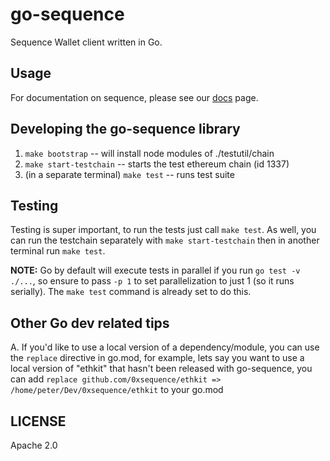 go-sequence
===========

Sequence Wallet client written in Go.


## Usage

For documentation on sequence, please see our [docs](https://docs.sequence.xyz) page.

## Developing the go-sequence library

1. `make bootstrap` -- will install node modules of ./testutil/chain
2. `make start-testchain` -- starts the test ethereum chain (id 1337)
3. (in a separate terminal) `make test` -- runs test suite


## Testing

Testing is super important, to run the tests just call `make test`. As well, you can
run the testchain separately with `make start-testchain` then in another terminal run `make test`.

**NOTE:** Go by default will execute tests in parallel if you run `go test -v ./...`, so ensure to pass `-p 1`
to set parallelization to just 1 (so it runs serially). The `make test` command is already set to do this.


## Other Go dev related tips

A. If you'd like to use a local version of a dependency/module, you can use the `replace` directive in go.mod,
for example, lets say you want to use a local version of "ethkit" that hasn't been released with go-sequence,
you can add `replace github.com/0xsequence/ethkit => /home/peter/Dev/0xsequence/ethkit` to your go.mod


## LICENSE

Apache 2.0
